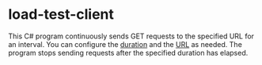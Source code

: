 # load-test-client
This C# program continuously sends GET requests to the specified URL for an interval. You can configure the [duration](https://github.com/nidhisht/load-test-client/blob/d3b1fe81c3713a3e9e37ac6f21e0b11eb6bdd4fb/load-test-client/Program.cs#L8) and the [URL](https://github.com/nidhisht/load-test-client/blob/d3b1fe81c3713a3e9e37ac6f21e0b11eb6bdd4fb/load-test-client/Program.cs#L5) as needed. The program stops sending requests after the specified duration has elapsed.
